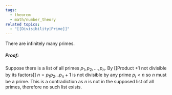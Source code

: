 ```yaml
---
tags:
  - theorem
  - math/number_theory
related topics:
  - "[[Divisibility|Prime]]"
---
```

There are infinitely many primes.
##### Proof:
Suppose there is a list of all primes $p_1,p_2,\dots,p_n$. By [[Product +1 not divisible by its factors]] $n=p_1 p_2 \dots p_n + 1$ is not divisible by any prime $p_i<n$ so $n$ must be a prime. This is a contradiction as $n$ is not in the supposed list of all primes, therefore no such list exists.